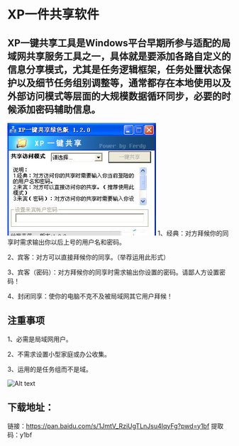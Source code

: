 # XP一件共享软件

## XP一键共享工具是Windows平台早期所参与适配的局域网共享服务工具之一，具体就是要添加各路自定义的信息分享模式，尤其是任务逻辑框架，任务处置状态保护以及细节任务组别调整等，通常都存在本地使用以及外部访问模式等层面的大规模数据循环同步，必要的时候添加密码辅助信息。
![Alt text](image-1.png)
1、经典：对方拜候你的同享时需求输出你以后上号的用户名和密码。

2、宾客：对方可以直接拜候你的同享。（举荐运用此形式）

3、宾客（密码）：对方拜候你的同享时需求输出你设置的密码。请鄙人方设置密码！

4、封闭同享：使你的电脑不克不及被局域网其它用户拜候！

## 注重事项

1、必需是局域网用户。

2、不需求设置小型家庭或办公收集。

3、运用的是任务组而不是域。

![Alt text](/source/xpyijian.png)

## 下载地址：

链接：https://pan.baidu.com/s/1JmtV_RziUgTLnJsu4IqyFg?pwd=y1bf 
提取码：y1bf
